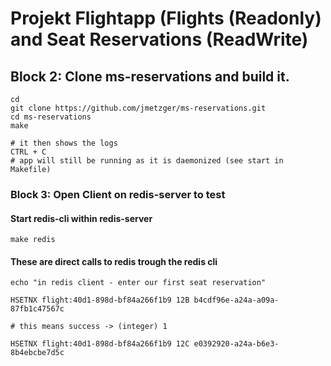 # Projekt Flightapp (Flights (Readonly) and Seat Reservations (ReadWrite) 


## Block 2: Clone ms-reservations and build it. 

```
cd
git clone https://github.com/jmetzger/ms-reservations.git
cd ms-reservations
make
```

```
# it then shows the logs
CTRL + C
# app will still be running as it is daemonized (see start in Makefile)
```

### Block 3: Open Client on redis-server to test 

#### Start redis-cli within redis-server 

```
make redis
```

#### These are direct calls to redis trough the redis cli

```
echo "in redis client - enter our first seat reservation"
```

```
HSETNX flight:40d1-898d-bf84a266f1b9 12B b4cdf96e-a24a-a09a-87fb1c47567c
```

```
# this means success -> (integer) 1
```

```
HSETNX flight:40d1-898d-bf84a266f1b9 12C e0392920-a24a-b6e3-8b4ebcbe7d5c
```
